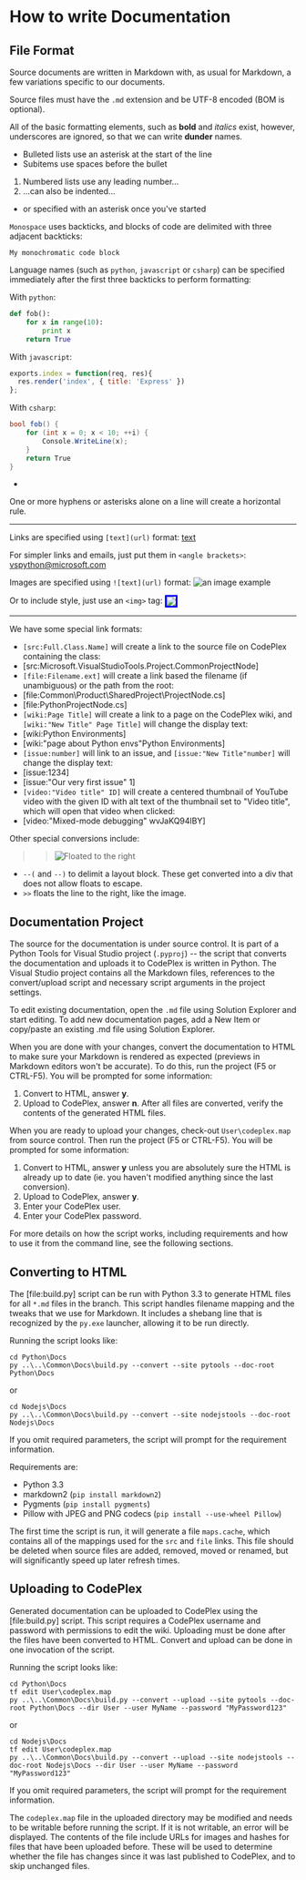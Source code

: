 How to write Documentation
==========================

File Format
-----------

Source documents are written in Markdown with, as usual for Markdown, a few variations specific to our documents.

Source files must have the `.md` extension and be UTF-8 encoded (BOM is optional).

All of the basic formatting elements, such as **bold** and *italics* exist, however, underscores are ignored, so that we can write __dunder__ names.

* Bulleted lists use an asterisk at the start of the line
 * Subitems use spaces before the bullet

1. Numbered lists use any leading number...
 1. ...can also be indented...
* or specified with an asterisk once you've started

`Monospace` uses backticks, and blocks of code are delimited with three adjacent backticks:

```
My monochromatic code block
```

Language names (such as `python`, `javascript` or `csharp`) can be specified immediately after the first three backticks to perform formatting:

With `python`:

```python
def fob():
    for x in range(10):
        print x
    return True
```

With `javascript`:

```javascript
exports.index = function(req, res){
  res.render('index', { title: 'Express' })
};
```

With `csharp`:

```csharp
bool fob() {
    for (int x = 0; x < 10; ++i) {
        Console.WriteLine(x);
    }
    return True
}
```

-

One or more hyphens or asterisks alone on a line will create a horizontal rule.

* * *

Links are specified using `[text](url)` format: [text](url)

For simpler links and emails, just put them in `<angle brackets>`: <vspython@microsoft.com>

Images are specified using `![text](url)` format: ![an image example](Images\EditHTML.png)

Or to include style, just use an `<img>` tag: <img src="Images\EditHTML.png" style="border: #0000ff 3px solid; vertical-align: middle" />

---

We have some special link formats:

* `[src:Full.Class.Name]` will create a link to the source file on CodePlex containing the class:
 * [src:Microsoft.VisualStudioTools.Project.CommonProjectNode]
* `[file:Filename.ext]` will create a link based the filename (if unambiguous) or the path from the root:
 * [file:Common\Product\SharedProject\ProjectNode.cs]
 * [file:PythonProjectNode.cs]
* `[wiki:Page Title]` will create a link to a page on the CodePlex wiki, and `[wiki:"New Title" Page Title]` will change the display text:
 * [wiki:Python Environments]
 * [wiki:"page about Python envs"Python Environments]
* `[issue:number]` will link to an issue, and `[issue:"New Title"number]` will change the display text:
 * [issue:1234]
 * [issue:"Our very first issue" 1]
* `[video:"Video title" ID]` will create a centered thumbnail of YouTube video with the given ID with alt text of the thumbnail set to "Video title", which will open that video when clicked:
 * [video:"Mixed-mode debugging" wvJaKQ94lBY]

Other special conversions include:

>> ![Floated to the right](Images\EditHTML.png)

* `--(` and `--)` to delimit a layout block. These get converted into a div that does not allow floats to escape.
* `>>` floats the line to the right, like the image.


Documentation Project
---------------------

The source for the documentation is under source control. It is part of a Python Tools for Visual Studio project (`.pyproj`) -- the script that converts the documentation and uploads it to CodePlex is written in Python. The Visual Studio project contains all the Markdown files, references to the convert/upload script and necessary script arguments in the project settings.

To edit existing documentation, open the `.md` file using Solution Explorer and start editing. To add new documentation pages, add a New Item or copy/paste an existing .md file using Solution Explorer.

When you are done with your changes, convert the documentation to HTML to make sure your Markdown is rendered as expected (previews in Markdown editors won't be accurate).  To do this, run the project (F5 or CTRL-F5).  You will be prompted for some information:
1. Convert to HTML, answer **y**.
1. Upload to CodePlex, answer **n**.
After all files are converted, verify the contents of the generated HTML files.

When you are ready to upload your changes, check-out `User\codeplex.map` from source control. Then run the project (F5 or CTRL-F5). You will be prompted for some information:
1. Convert to HTML, answer **y** unless you are absolutely sure the HTML is already up to date (ie. you haven't modified anything since the last conversion).
1. Upload to CodePlex, answer **y**.
1. Enter your CodePlex user.
1. Enter your CodePlex password.

For more details on how the script works, including requirements and how to use it from the command line, see the following sections.


Converting to HTML
------------------

The [file:build.py] script can be run with Python 3.3 to generate HTML files for all `*.md` files in the branch. This script handles filename mapping and the tweaks that we use for Markdown. It includes a shebang line that is recognized by the `py.exe` launcher, allowing it to be run directly.

Running the script looks like:

```
cd Python\Docs
py ..\..\Common\Docs\build.py --convert --site pytools --doc-root Python\Docs
```
or
```
cd Nodejs\Docs
py ..\..\Common\Docs\build.py --convert --site nodejstools --doc-root Nodejs\Docs
```

If you omit required parameters, the script will prompt for the requirement information.

Requirements are:

* Python 3.3
* markdown2 (`pip install markdown2`)
* Pygments (`pip install pygments`)
* Pillow with JPEG and PNG codecs (`pip install --use-wheel Pillow`)

The first time the script is run, it will generate a file `maps.cache`, which contains all of the mappings used for the `src` and `file` links. This file should be deleted when source files are added, removed, moved or renamed, but will significantly speed up later refresh times.

Uploading to CodePlex
---------------------

Generated documentation can be uploaded to CodePlex using the [file:build.py] script. This script requires a CodePlex username and password with permissions to edit the wiki. Uploading must be done after the files have been converted to HTML.  Convert and upload can be done in one invocation of the script.

Running the script looks like:

```
cd Python\Docs
tf edit User\codeplex.map
py ..\..\Common\Docs\build.py --convert --upload --site pytools --doc-root Python\Docs --dir User --user MyName --password "MyPassword123"
```
or
```
cd Nodejs\Docs
tf edit User\codeplex.map
py ..\..\Common\Docs\build.py --convert --upload --site nodejstools --doc-root Nodejs\Docs --dir User --user MyName --password "MyPassword123"
```

If you omit required parameters, the script will prompt for the requirement information.

The `codeplex.map` file in the uploaded directory may be modified and needs to be writable before running the script. If it is not writable, an error will be displayed. The contents of the file include URLs for images and hashes for files that have been uploaded before. These will be used to determine whether the file has changes since it was last published to CodePlex, and to skip unchanged files.
